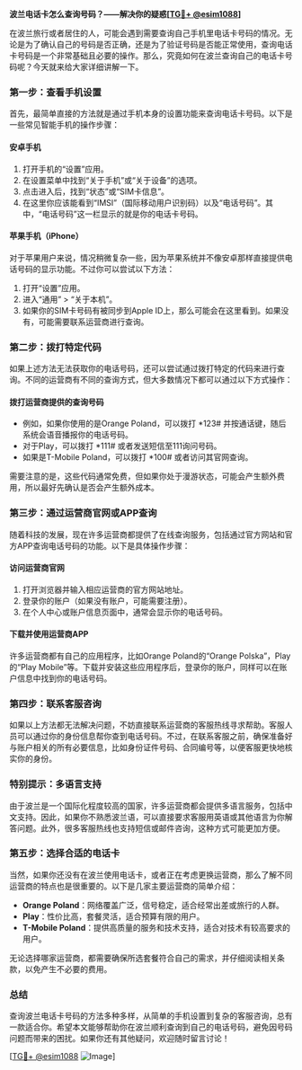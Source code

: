 **波兰电话卡怎么查询号码？——解决你的疑惑[[TG💪+ @esim1088](https://t.me/s/esim1088)]**

在波兰旅行或者居住的人，可能会遇到需要查询自己手机里电话卡号码的情况。无论是为了确认自己的号码是否正确，还是为了验证号码是否能正常使用，查询电话卡号码是一个非常基础且必要的操作。那么，究竟如何在波兰查询自己的电话卡号码呢？今天就来给大家详细讲解一下。

### **第一步：查看手机设置**

首先，最简单直接的方法就是通过手机本身的设置功能来查询电话卡号码。以下是一些常见智能手机的操作步骤：

#### **安卓手机**
1. 打开手机的“设置”应用。
2. 在设置菜单中找到“关于手机”或“关于设备”的选项。
3. 点击进入后，找到“状态”或“SIM卡信息”。
4. 在这里你应该能看到“IMSI”（国际移动用户识别码）以及“电话号码”。其中，“电话号码”这一栏显示的就是你的电话卡号码。

#### **苹果手机（iPhone）**
对于苹果用户来说，情况稍微复杂一些，因为苹果系统并不像安卓那样直接提供电话号码的显示功能。不过你可以尝试以下方法：
1. 打开“设置”应用。
2. 进入“通用” > “关于本机”。
3. 如果你的SIM卡号码有被同步到Apple ID上，那么可能会在这里看到。如果没有，可能需要联系运营商进行查询。

### **第二步：拨打特定代码**

如果上述方法无法获取你的电话号码，还可以尝试通过拨打特定的代码来进行查询。不同的运营商有不同的查询方式，但大多数情况下都可以通过以下方式操作：

#### **拨打运营商提供的查询号码**
- 例如，如果你使用的是Orange Poland，可以拨打 *123# 并按通话键，随后系统会语音播报你的电话号码。
- 对于Play，可以拨打 *111# 或者发送短信至111询问号码。
- 如果是T-Mobile Poland，可以拨打 *100# 或者访问其官网查询。

需要注意的是，这些代码通常免费，但如果你处于漫游状态，可能会产生额外费用，所以最好先确认是否会产生额外成本。

### **第三步：通过运营商官网或APP查询**

随着科技的发展，现在许多运营商都提供了在线查询服务，包括通过官方网站和官方APP查询电话号码的功能。以下是具体操作步骤：

#### **访问运营商官网**
1. 打开浏览器并输入相应运营商的官方网站地址。
2. 登录你的账户（如果没有账户，可能需要注册）。
3. 在个人中心或账户信息页面中，通常会显示你的电话号码。

#### **下载并使用运营商APP**
许多运营商都有自己的应用程序，比如Orange Poland的“Orange Polska”，Play的“Play Mobile”等。下载并安装这些应用程序后，登录你的账户，同样可以在账户信息中找到你的电话号码。

### **第四步：联系客服咨询**

如果以上方法都无法解决问题，不妨直接联系运营商的客服热线寻求帮助。客服人员可以通过你的身份信息帮你查到电话号码。不过，在联系客服之前，确保准备好与账户相关的所有必要信息，比如身份证件号码、合同编号等，以便客服更快地核实你的身份。

### **特别提示：多语言支持**

由于波兰是一个国际化程度较高的国家，许多运营商都会提供多语言服务，包括中文支持。因此，如果你不熟悉波兰语，可以直接要求客服用英语或其他语言为你解答问题。此外，很多客服热线也支持短信或邮件咨询，这种方式可能更加方便。

### **第五步：选择合适的电话卡**

当然，如果你还没有在波兰使用电话卡，或者正在考虑更换运营商，那么了解不同运营商的特点也是很重要的。以下是几家主要运营商的简单介绍：

- **Orange Poland**：网络覆盖广泛，信号稳定，适合经常出差或旅行的人群。
- **Play**：性价比高，套餐灵活，适合预算有限的用户。
- **T-Mobile Poland**：提供高质量的服务和技术支持，适合对技术有较高要求的用户。

无论选择哪家运营商，都需要确保所选套餐符合自己的需求，并仔细阅读相关条款，以免产生不必要的费用。

### **总结**

查询波兰电话卡号码的方法多种多样，从简单的手机设置到复杂的客服咨询，总有一款适合你。希望本文能够帮助你在波兰顺利查询到自己的电话号码，避免因号码问题而带来的困扰。如果你还有其他疑问，欢迎随时留言讨论！

[[TG💪+ @esim1088](https://t.me/s/esim1088) ![Image](https://i.postimg.cc/4NQfJmqS/Snipaste-2025-05-13-00-14-12.png)]